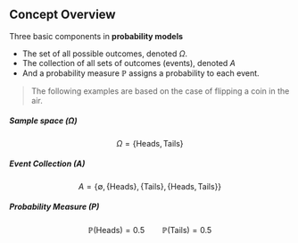 ## Concept Overview

Three basic components in **probability models**
- The set of all possible outcomes, denoted $\Omega$.
- The collection of all sets of outcomes (events), denoted $A$ 
- And a probability measure $\mathbb{P}$ assigns a probability to each event.

> The following examples are based on the case of flipping a coin in the air.

##### Sample space (Ω)
$$\Omega = \{ \text{Heads}, \text{Tails} \}$$

##### Event Collection (A)
$$A = \{ \emptyset, \{ \text{Heads} \}, \{ \text{Tails} \},\{ \text{Heads}, \text{Tails} \} \}$$

##### Probability Measure (P)
$$\mathbb{P}(\text{Heads}) = 0.5 \:\:\:\:\:\:\:\: \mathbb{P}(\text{Tails}) = 0.5$$
